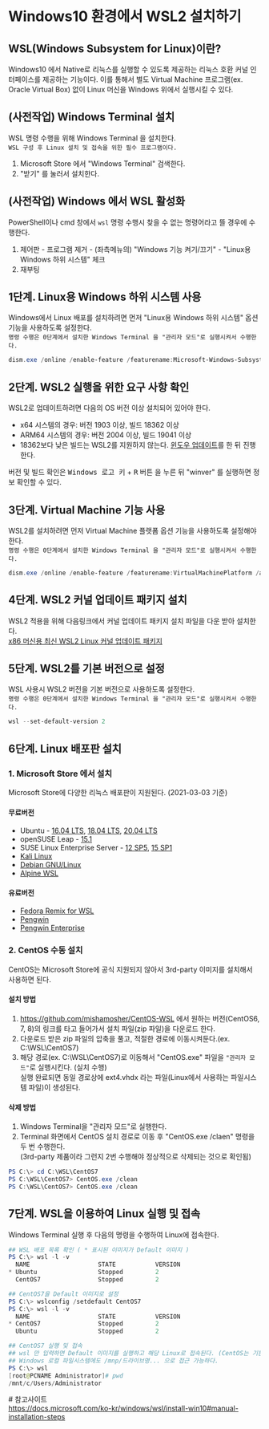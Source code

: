 # Windows10 환경에서 WSL2 설치하기
## WSL(Windows Subsystem for Linux)이란?  
Windows10 에서 Native로 리눅스를 실행할 수 있도록 제공하는 리눅스 호환 커널 인터페이스를 제공하는 기능이다.
이를 통해서 별도 Virtual Machine 프로그램(ex. Oracle Virtual Box) 없이 Linux 머신을 Windows 위에서 실행시킬 수 있다.

## (사전작업) Windows Terminal 설치
WSL 명령 수행을 위해 Windows Terminal 을 설치한다.  
`WSL 구성 후 Linux 설치 및 접속을 위한 필수 프로그램이다.`  
1. Microsoft Store 에서 "Windows Terminal" 검색한다.  
2. "받기" 를 눌러서 설치한다.  

## (사전작업) Windows 에서 WSL 활성화
PowerShell이나 cmd 창에서 `wsl` 명령 수행시 찾을 수 없는 명령어라고 뜰 경우에 수행한다.  
1. 제어판 - 프로그램 제거 - (좌측메뉴의) "Windows 기능 켜기/끄기" - "Linux용 Windows 하위 시스템" 체크
2. 재부팅

## 1단계. Linux용 Windows 하위 시스템 사용
Windows에서 Linux 배포를 설치하려면 먼저 "Linux용 Windows 하위 시스템" 옵션 기능을 사용하도록 설정한다.  
`명령 수행은 0단계에서 설치한 Windows Terminal 을 "관리자 모드"로 실행시켜서 수행한다.`
```PowerShell
dism.exe /online /enable-feature /featurename:Microsoft-Windows-Subsystem-Linux /all /norestart
```

## 2단계. WSL2 실행을 위한 요구 사항 확인
WSL2로 업데이트하려면 다음의 OS 버전 이상 설치되어 있어야 한다.  
* x64 시스템의 경우: 버전 1903 이상, 빌드 18362 이상  
* ARM64 시스템의 경우: 버전 2004 이상, 빌드 19041 이상  
* 18362보다 낮은 빌드는 WSL2를 지원하지 않는다. [윈도우 업데이트](https://www.microsoft.com/software-download/windows10)를 한 뒤 진행한다.

버전 및 빌드 확인은 <kbd>Windows 로고 키</kbd> + <kbd>R</kbd> 버튼 을 누른 뒤 "winver" 를 실행하면 정보 확인할 수 있다.

## 3단계. Virtual Machine 기능 사용
WSL2를 설치하려면 먼저 Virtual Machine 플랫폼 옵션 기능을 사용하도록 설정해야 한다.  
`명령 수행은 0단계에서 설치한 Windows Terminal 을 "관리자 모드"로 실행시켜서 수행한다.`
```PowerShell
dism.exe /online /enable-feature /featurename:VirtualMachinePlatform /all /norestart
```

## 4단계. WSL2 커널 업데이트 패키지 설치
WSL2 적용을 위해 다음링크에서 커널 업데이트 패키지 설치 파일을 다운 받아 설치한다.  
[x86 머신용 최신 WSL2 Linux 커널 업데이트 패키지](https://wslstorestorage.blob.core.windows.net/wslblob/wsl_update_x64.msi)

## 5단계. WSL2를 기본 버전으로 설정
WSL 사용시 WSL2 버전을 기본 버전으로 사용하도록 설정한다.  
`명령 수행은 0단계에서 설치한 Windows Terminal 을 "관리자 모드"로 실행시켜서 수행한다.`
```PowerShell
wsl --set-default-version 2
```

## 6단계. Linux 배포판 설치
### 1. Microsoft Store 에서 설치
Microsoft Store에 다양한 리눅스 배포판이 지원된다. (2021-03-03 기준)  
#### 무료버전
* Ubuntu - [16.04 LTS](https://www.microsoft.com/store/apps/9pjn388hp8c9), [18.04 LTS](https://www.microsoft.com/store/apps/9N9TNGVNDL3Q), [20.04 LTS](https://www.microsoft.com/store/apps/9n6svws3rx71)
* openSUSE Leap - [15.1](https://www.microsoft.com/store/apps/9NJFZK00FGKV)
* SUSE Linux Enterprise Server - [12 SP5](https://www.microsoft.com/store/apps/9MZ3D1TRP8T1), [15 SP1](https://www.microsoft.com/store/apps/9PN498VPMF3Z)
* [Kali Linux](https://www.microsoft.com/store/apps/9PKR34TNCV07)
* [Debian GNU/Linux](https://www.microsoft.com/store/apps/9MSVKQC78PK6)
* [Alpine WSL](https://www.microsoft.com/store/apps/9p804crf0395)
#### 유료버전
* [Fedora Remix for WSL](https://www.microsoft.com/store/apps/9n6gdm4k2hnc)
* [Pengwin](https://www.microsoft.com/store/apps/9NV1GV1PXZ6P)
* [Pengwin Enterprise](https://www.microsoft.com/store/apps/9N8LP0X93VCP)
### 2. CentOS 수동 설치
CentOS는 Microsoft Store에 공식 지원되지 않아서 3rd-party 이미지를 설치해서 사용하면 된다.  
#### 설치 방법
1. https://github.com/mishamosher/CentOS-WSL 에서 원하는 버전(CentOS6, 7, 8)의 링크를 타고 들어가서 설치 파일(zip 파일)을 다운로드 한다.
2. 다운로드 받은 zip 파일의 압축을 풀고, 적절한 경로에 이동시켜둔다.(ex. C:\WSL\CentOS7)
3. 해당 경로(ex. C:\WSL\CentOS7)로 이동해서 "CentOS.exe" 파일을 `"관리자 모드"`로 실행시킨다. (실치 수행)  
실행 완료되면 동일 경로상에 ext4.vhdx 라는 파일(Linux에서 사용하는 파일시스템 파일)이 생성된다.
#### 삭제 방법
1. Windows Terminal을 "관리자 모드"로 실행한다.
2. Terminal 화면에서 CentOS 설치 경로로 이동 후 "CentOS.exe /claen" 명령을 두 번 수행한다.  
(3rd-party 제품이라 그런지 2번 수행해야 정상적으로 삭제되는 것으로 확인됨)
```PowerShell
PS C:\> cd C:\WSL\CentOS7
PS C:\WSL\CentOS7> CentOS.exe /clean
PS C:\WSL\CentOS7> CentOS.exe /clean
```

## 7단계. WSL을 이용하여 Linux 실행 및 접속
Windows Terminal 실행 후 다음의 명령을 수행하여 Linux에 접속한다.
```PowerShell
## WSL 배포 목록 확인 ( * 표시된 이미지가 Default 이미지 )
PS C:\> wsl -l -v
  NAME                   STATE           VERSION
* Ubuntu                 Stopped         2
  CentOS7                Stopped         2

## CentOS7을 Default 이미지로 설정
PS C:\> wslconfig /setdefault CentOS7
PS C:\> wsl -l -v
  NAME                   STATE           VERSION
* CentOS7                Stopped         2
  Ubuntu                 Stopped         2

## CentOS7 실행 및 접속
## wsl 만 입력하면 Default 이미지를 실행하고 해당 Linux로 접속된다. (CentOS는 기본 Root 계정으로 접속된다.)
## Windows 로컬 파일시스템에도 /mnp/드라이브명... 으로 접근 가능하다.
PS C:\> wsl
[root@PCNAME Administrator]# pwd
/mnt/c/Users/Administrator
```



\# 참고사이트  
https://docs.microsoft.com/ko-kr/windows/wsl/install-win10#manual-installation-steps
